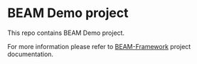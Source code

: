 # BEAM Demo project
 
This repo contains BEAM Demo project.

For more information please refer to [BEAM-Framework](https://github.com/inFullMobile/BEAM-Framework) project documentation.
